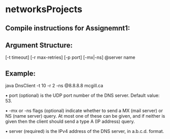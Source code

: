 # networksProjects

## Compile instructions for Assignemnt1:

## Argument Structure:
[-t timeout] [-r max-retries] [-p port] [-mx|-ns] @server name

## Example:
java DnsClient -t 10 -r 2 -ns @8.8.8.8 mcgill.ca


• port (optional) is the UDP port number of the DNS server. Default value: 53.

• -mx or -ns flags (optional) indicate whether to send a MX (mail server) or NS (name server) query. At most one of these can be given, and if neither is given then the client should send a type A (IP address) query.

• server (required) is the IPv4 address of the DNS server, in a.b.c.d. format.


